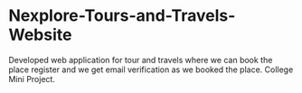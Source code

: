 # Nexplore-Tours-and-Travels-Website
Developed web application for tour and travels where we can book the place register and we get email verification as we booked the place.
College Mini Project.
